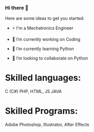 ### Hi there 👋


Here are some ideas to get you started:
- ⚡ I'm a Mechatronics Engineer

- 🔭 I’m currently working on Coding
- 🌱 I’m currently learning Python
- 👯 I’m looking to collaborate on Python

#  Skilled languages:
  C (C#)
  PHP, HTML, JS
  JAVA

#  Skilled Programs:
  Adobe Photoshop, Illustrator, After Effects
